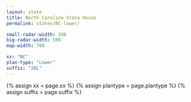 ```yaml
---
layout: state
title: North Carolina State House
permalink: states/NC-lower/

small-radar-width: 300
big-radar-width: 500
map-width: 700

xx: "NC"
plan-type: "Lower"
suffix: "20L"
---
```


{% assign xx = page.xx %}
{% assign plantype = page.plantype %}
{% assign suffix = page.suffix %}
